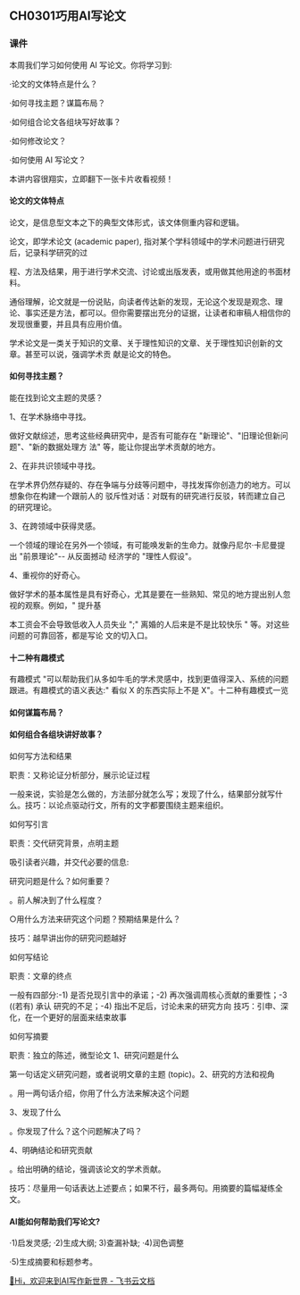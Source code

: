 ## CH0301巧用AI写论文

### 课件

本周我们学习如何使用 AI 写论文。你将学习到:

·论文的文体特点是什么？

·如何寻找主题？谋篇布局？

·如何组合论文各组块写好故事？

·如何修改论文？

·如何使用 AI 写论文？

本讲内容很翔实，立即翻下一张卡片收看视频！

#### 论文的文体特点

论文，是信息型文本之下的典型文体形式，该文体侧重内容和逻辑。

论文，即学术论文 (academic paper), 指对某个学科领域中的学术问题进行研究后，记录科学研究的过

程、方法及结果，用于进行学术交流、讨论或出版发表，或用做其他用途的书面材料。

通俗理解，论文就是一份说贴，向读者传达新的发现，无论这个发现是观念、理论、事实还是方法，都可以。但你需要摆出充分的证据，让读者和审稿人相信你的发现很重要，并且具有应用价值。

学术论文是一类关于知识的文章、关于理性知识的文章、关于理性知识创新的文章。甚至可以说，强调学术贡 献是论文的特色。

#### 如何寻找主题？

能在找到论文主题的灵感？

1、在学术脉络中寻找。

做好文献综述，思考这些经典研究中，是否有可能存在 "新理论"、"旧理论但新问题"、"新的数据处理方 法" 等，能让你提出学术贡献的地方。

2、在非共识领域中寻找。

在学术界仍然存疑的、存在争端与分歧等问题中，寻找发挥你创造力的地方。可以想象你在构建一个跟前人的 驳斥性对话：对既有的研究进行反驳，转而建立自己的研究理论。

3、在跨领域中获得灵感。

一个领域的理论在另外一个领域，有可能唤发新的生命力。就像丹尼尔·卡尼曼提出 "前景理论"-- 从反面撼动 经济学的 "理性人假设"。

4、重视你的好奇心。

做好学术的基本属性是具有好奇心，尤其是要在一些熟知、常见的地方提出别人忽视的观察。例如，" 提升基

本工资会不会导致低收入人员失业 ";" 离婚的人后来是不是比较快乐 " 等。对这些问题的可靠回答，都是写论 文的切入口。

#### 十二种有趣模式

有趣模式 "可以帮助我们从多如牛毛的学术灵感中，找到更值得深入、系统的问题跟进。有趣模式的语义表达:" 看似 X 的东西实际上不是 X"。十二种有趣模式一览

#### 如何谋篇布局？

#### 如何组合各组块讲好故事？

如何写方法和结果

职责：又称论证分析部分，展示论证过程

一般来说，实验是怎么做的，方法部分就怎么写；发现了什么，结果部分就写什么。技巧：以论点驱动行文，所有的文字都要围绕主题来组织。

如何写引言

职责：交代研究背景，点明主题

吸引读者兴趣，并交代必要的信息:

研究问题是什么？如何重要？

。前人解决到了什么程度？

○用什么方法来研究这个问题？预期结果是什么？

技巧：越早讲出你的研究问题越好

如何写结论

职责：文章的终点

一般有四部分:-1) 是否兑现引言中的承诺；-2) 再次强调周核心贡献的重要性；-3 ((若有) 承认 研究的不足；-4) 指出不足后，讨论未来的研究方向 技巧：引申、深化，在一个更好的层面来结束故事

如何写摘要

职责：独立的陈述，微型论文 1、研究问题是什么

第一句话定义研究问题，或者说明文章的主题 (topic)。2、研究的方法和视角

。用一两句话介绍，你用了什么方法来解决这个问题

3、发现了什么

。你发现了什么？这个问题解决了吗？

4、明确结论和研究贡献

。给出明确的结论，强调该论文的学术贡献。

技巧：尽量用一句话表达上述要点；如果不行，最多两句。用摘要的篇幅凝练全文。

#### AI能如何帮助我们写论文?

·1)启发灵感; ·2)生成大纲; 3)查漏补缺; ·4)润色调整

·5)生成摘要和标题参考。

[🤖️Hi，欢迎来到AI写作新世界 - 飞书云文档](https://anrenmind.feishu.cn/wiki/UoFQwSibAieGn0k4ycCcighbnFd)



